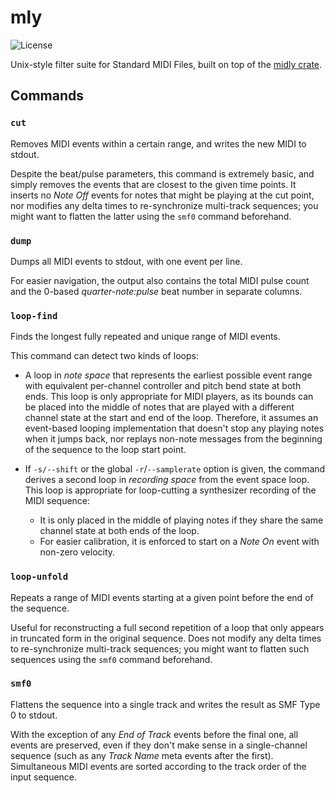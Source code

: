 # mly

![License](https://img.shields.io/github/license/nmlgc/mly?cacheSeconds=31536000)

Unix-style filter suite for Standard MIDI Files, built on top of the [midly crate](https://crates.io/crates/midly).

## Commands

### `cut`

Removes MIDI events within a certain range, and writes the new MIDI to stdout.

Despite the beat/pulse parameters, this command is extremely basic, and simply removes the events that are closest to the given time points. It inserts no *Note Off* events for notes that might be playing at the cut point, nor modifies any delta times to re-synchronize multi-track sequences; you might want to flatten the latter using the `smf0` command beforehand.

### `dump`

Dumps all MIDI events to stdout, with one event per line.

For easier navigation, the output also contains the total MIDI pulse count and the 0-based *quarter-note:pulse* beat number in separate columns.

### `loop-find`

Finds the longest fully repeated and unique range of MIDI events.

This command can detect two kinds of loops:

* A loop in *note space* that represents the earliest possible event range with equivalent per-channel controller and pitch bend state at both ends. This loop is only appropriate for MIDI players, as its bounds can be placed into the middle of notes that are played with a different channel state at the start and end of the loop. Therefore, it assumes an event-based looping implementation that doesn't stop any playing notes when it jumps back, nor replays non-note messages from the beginning of the sequence to the loop start point.

* If `-s/--shift` or the global `-r`/`--samplerate` option is given, the command derives a second loop in *recording space* from the event space loop. This loop is appropriate for loop-cutting a synthesizer recording of the MIDI sequence:
  * It is only placed in the middle of playing notes if they share the same channel state at both ends of the loop.
  * For easier calibration, it is enforced to start on a *Note On* event with non-zero velocity.

### `loop-unfold`

Repeats a range of MIDI events starting at a given point before the end of the sequence.

Useful for reconstructing a full second repetition of a loop that only appears in truncated form in the original sequence. Does not modify any delta times to re-synchronize multi-track sequences; you might want to flatten such sequences using the `smf0` command beforehand.

### `smf0`

Flattens the sequence into a single track and writes the result as SMF Type 0 to stdout.

With the exception of any *End of Track* events before the final one, all events are preserved, even if they don't make sense in a single-channel sequence (such as any *Track Name* meta events after the first). Simultaneous MIDI events are sorted according to the track order of the input sequence.
